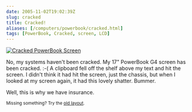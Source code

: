 ```yaml
--- 
date: 2005-11-02T19:02:39Z
slug: cracked
title: Cracked!
aliases: [/computers/powerbook/cracked.html]
tags: [PowerBook, Cracked, screen, LCD]
---
```


<a href="http://www.flickr.com/photos/theory/3592158403/" title="Cracked PowerBook Screen"><img src="http://farm4.static.flickr.com/3599/3592158403_8cf35b0b84.jpg" alt="Cracked PowerBook Screen" /></a>

<p>No, my systems haven't been cracked. My 17&quot; PowerBook G4 screen has been cracked. :-(  A clipboard fell off the shelf above my text and hit the screen. I didn't think it had hit the screen, just the chassis, but when I looked at my screen again, it had this lovely shatter. Bummer.</p>

<p>Well, this is why we have insurance.</p>

<p class="past"><small>Missing something? Try the <a rel="nofollow" href="http://past.justatheory.com/computers/powerbook/cracked.html">old layout</a>.</small></p>


